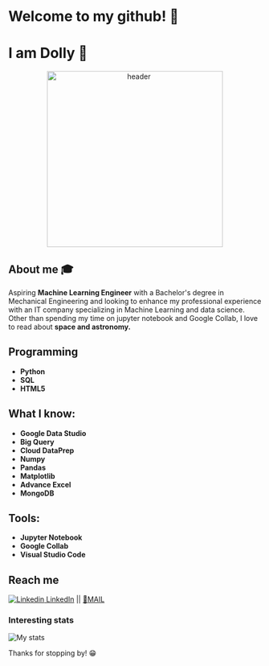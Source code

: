 # Welcome to my github! 👋

# I am Dolly 🚀

<div align="center">
	<img src = "https://images.unsplash.com/photo-1536697246787-1f7ae568d89a?ixid=MXwxMjA3fDB8MHxwaG90by1wYWdlfHx8fGVufDB8fHw%3D&ixlib=rb-1.2.1&auto=format&fit=crop&w=634&q=80" alt="header" width="350">
</div>


## About me :mortar_board:
Aspiring **Machine Learning Engineer** with a Bachelor's degree in Mechanical Engineering and looking to enhance my professional experience with an IT company specializing in Machine Learning  and data science. Other than spending my time on jupyter notebook and Google Collab, I love to read about **space and astronomy.**

## Programming
- **Python**
- **SQL**
- **HTML5**

## What I know:
- **Google Data Studio**
- **Big Query**
- **Cloud DataPrep**
- **Numpy**
- **Pandas**
- **Matplotlib**
- **Advance Excel**
- **MongoDB**

## Tools:

- **Jupyter Notebook**
- **Google Collab**
- **Visual Studio Code**



## Reach me 
[![Linkedin](https://i.stack.imgur.com/gVE0j.png) LinkedIn](https://www.linkedin.com/in/dmoulekhi/) ||
[:email:MAIL](mailto:dollymoulekhi97@gmail.com) 


### Interesting stats

![My stats](https://github-readme-stats.vercel.app/api?username=dollymoulekhi&show_icons=true)

Thanks for stopping by! 😁
